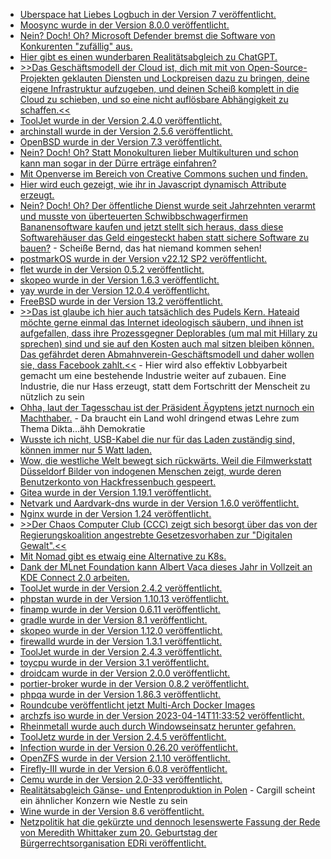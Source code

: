 * [Uberspace hat Liebes Logbuch in der Version 7 veröffentlicht.](https://blog.uberspace.de/ll-7-liebes-logbuch/)
* [Moosync wurde in der Version 8.0.0 veröffentlicht.](https://github.com/Moosync/Moosync/releases/tag/v8.0.0)
* [Nein? Doch! Oh? Microsoft Defender bremst die Software von Konkurenten "zufällig" aus.](https://blog.fefe.de/?ts=9acc30c7)
* [Hier gibt es einen wunderbaren Realitätsabgleich zu ChatGPT.](https://blog.fefe.de/?ts=9acc65c5)
* [>>Das Geschäftsmodell der Cloud ist, dich mit mit von Open-Source-Projekten geklauten Diensten und Lockpreisen dazu zu bringen, deine eigene Infrastruktur aufzugeben, und deinen Scheiß komplett in die Cloud zu schieben, und so eine nicht auflösbare Abhängigkeit zu schaffen.<<](https://blog.fefe.de/?ts=9acc64da)
* [ToolJet wurde in der Version 2.4.0 veröffentlicht.](https://github.com/ToolJet/ToolJet/releases/tag/v2.4.0)
* [archinstall wurde in der Version 2.5.6 veröffentlicht.](https://github.com/archlinux/archinstall/releases/tag/v2.5.6)
* [OpenBSD wurde in der Version 7.3 veröffentlicht.](https://www.phoronix.com/news/OpenBSD-7.3-Released)
* [Nein? Doch! Oh? Statt Monokulturen lieber Multikulturen und schon kann man sogar in der Dürre erträge einfahren?](https://netzfrauen.org/2023/04/09/climatechange-20/)
* [Mit Openverse im Bereich von Creative Commons suchen und finden.](https://opensource.com/article/23/4/search-engine-creative-commons-openverse)
* [Hier wird euch gezeigt, wie ihr in Javascript dynamisch Attribute erzeugt.](https://www.30secondsofcode.org/articles/s/js-dynamic-getter-setter-proxy/)
* [Nein? Doch! Oh? Der öffentliche Dienst wurde seit Jahrzehnten verarmt und musste von überteuerten Schwibbschwagerfirmen Bananensoftware kaufen und jetzt stellt sich heraus, dass diese Softwarehäuser das Geld eingesteckt haben statt sichere Software zu bauen?](https://www.borncity.com/blog/2023/04/10/die-software-lieferkette-des-ffentlichen-sektors-weist-erhebliche-sicherheitslcken-auf/) - Scheiße Bernd, das hat niemand kommen sehen!
* [postmarkOS wurde in der Version v22.12 SP2 veröffentlicht.](https://postmarketos.org/blog/2023/04/10/v22.12.2-release/)
* [flet wurde in der Version 0.5.2 veröffentlicht.](https://github.com/flet-dev/flet/releases/tag/v0.5.2)
* [skopeo wurde in der Version 1.6.3 veröffentlicht.](https://github.com/containers/skopeo/releases/tag/v1.6.3)
* [yay wurde in der Version 12.0.4 veröffentlicht.](https://github.com/Jguer/yay/releases/tag/v12.0.4)
* [FreeBSD wurde in der Version 13.2 veröffentlicht.](https://lwn.net/Articles/928763/)
* [>>Das ist glaube ich hier auch tatsächlich des Pudels Kern. Hateaid möchte gerne einmal das Internet ideologisch säubern, und ihnen ist aufgefallen, dass ihre Prozessgegner Deplorables (um mal mit Hillary zu sprechen) sind und sie auf den Kosten auch mal sitzen bleiben können. Das gefährdet deren Abmahnverein-Geschäftsmodell und daher wollen sie, dass Facebook zahlt.<<](https://blog.fefe.de/?ts=9ac91f86) - Hier wird also effektiv Lobbyarbeit gemacht um eine bestehende Industrie weiter auf zubauen. Eine Industrie, die nur Hass erzeugt, statt dem Fortschritt der Menscheit zu nützlich zu sein
* [Ohha, laut der Tagesschau ist der Präsident Ägyptens jetzt nurnoch ein Machthaber.](https://blog.fefe.de/?ts=9ac83b9e) - Da braucht ein Land wohl dringend etwas Lehre zum Thema Dikta...ähh Demokratie
* [Wusste ich nicht, USB-Kabel die nur für das Laden zuständig sind, können immer nur 5 Watt laden.](https://blog.fefe.de/?ts=9ac805ab)
* [Wow, die westliche Welt bewegt sich rückwärts. Weil die Filmwerkstatt Düsseldorf Bilder von indogenen Menschen zeigt, wurde deren Benutzerkonto von Hackfressenbuch gespeert.](https://netzpolitik.org/2023/nippel-verbot-filmwerkstatt-duesseldorf-zieht-gegen-facebook-sperre-vor-gericht/)
* [Gitea wurde in der Version 1.19.1 veröffentlicht.](https://github.com/go-gitea/gitea/releases/tag/v1.19.1)
* [Netvark und Aardvark-dns wurde in der Version 1.6.0 veröffentlicht.](https://blog.podman.io/2023/04/netavark-and-aardvark-dns-v1-6-0/)
* [Nginx wurde in der Version 1.24 veröffentlicht.](https://www.phoronix.com/news/Nginx-1.24-Released)
* [>>Der Chaos Computer Club (CCC) zeigt sich besorgt über das von der Regierungskoalition angestrebte Gesetzesvorhaben zur "Digitalen Gewalt".<<](https://www.ccc.de/de/updates/2023/digitale-gewalt-vorratsdaten)
* [Mit Nomad gibt es etwaig eine Alternative zu K8s.](https://4sysops.com/archives/hashicorp-nomad-an-easy-to-use-kubernetes-alterative-for-orchestrating-containers/)
* [Dank der MLnet Foundation kann Albert Vaca dieses Jahr in Vollzeit an KDE Connect 2.0 arbeiten.](https://www.phoronix.com/news/KDE-Connect-2.0-Plans)
* [ToolJet wurde in der Version 2.4.2 veröffentlicht.](https://github.com/ToolJet/ToolJet/releases/tag/v2.4.2)
* [phpstan wurde in der Version 1.10.13 veröffentlicht.](https://github.com/phpstan/phpstan/releases/tag/1.10.13)
* [finamp wurde in der Version 0.6.11 veröffentlicht.](https://github.com/jmshrv/finamp/releases/tag/0.6.11)
* [gradle wurde in der Version 8.1 veröffentlicht.](https://github.com/gradle/gradle/releases/tag/v8.1.0)
* [skopeo wurde in der Version 1.12.0 veröffentlicht.](https://github.com/containers/skopeo/releases/tag/v1.12.0)
* [firewalld wurde in der Version 1.3.1 veröffentlicht.](https://github.com/firewalld/firewalld/releases/tag/v1.3.1)
* [ToolJet wurde in der Version 2.4.3 veröffentlicht.](https://github.com/ToolJet/ToolJet/releases/tag/v2.4.3)
* [toycpu wurde in der Version 3.1 veröffentlicht.](https://github.com/freedosproject/toycpu/releases/tag/v3.1)
* [droidcam wurde in der Version 2.0.0 veröffentlicht.](https://github.com/dev47apps/droidcam/releases/tag/v2.0.0)
* [portier-broker wurde in der Version 0.8.2 veröffentlicht.](https://github.com/portier/portier-broker/releases/tag/v0.8.2)
* [phpqa wurde in der Version 1.86.3 veröffentlicht.](https://github.com/jakzal/phpqa/releases/tag/v1.86.3)
* [Roundcube veröffentlicht jetzt Multi-Arch Docker Images](https://roundcube.net/news/2023/04/13/multi-arch-docker-images)
* [archzfs iso wurde in der Version 2023-04-14T11:33:52 veröffentlicht.](https://archzfs.leibelt.de)
* [Rheinmetall wurde auch durch Windowseinsatz herunter gefahren.](https://blog.fefe.de/?ts=9ac725cb)
* [ToolJetz wurde in der Version 2.4.5 veröffentlicht.](https://github.com/ToolJet/ToolJet/releases/tag/v2.4.5)
* [Infection wurde in der Version 0.26.20 veröffentlicht.](https://github.com/infection/infection/releases/tag/0.26.20)
* [OpenZFS wurde in der Version 2.1.10 veröffentlicht.](https://github.com/openzfs/zfs/releases/tag/zfs-2.1.10)
* [Firefly-III wurde in der Version 6.0.8 veröffentlicht.](https://github.com/firefly-iii/firefly-iii/releases/tag/v6.0.8)
* [Cemu wurde in der Version 2.0-33 veröffentlicht.](https://github.com/cemu-project/Cemu/releases/tag/v2.0-33)
* [Realitätsabgleich Gänse- und Entenproduktion in Polen](https://netzfrauen.org/2023/04/15/meat-5/) - Cargill scheint ein ähnlicher Konzern wie Nestle zu sein
* [Wine wurde in der Version 8.6 veröffentlicht.](https://www.phoronix.com/news/Wine-8.6-Released)
* [Netzpolitik hat die gekürzte und dennoch lesenswerte Fassung der Rede von Meredith Whittaker zum 20. Geburtstag der Bürgerrechtsorganisation EDRi veröffentlicht.](https://netzpolitik.org/2023/signal-chefin-whittaker-die-massnahmen-ebnen-den-weg-in-eine-dunkle-zukunft/)

